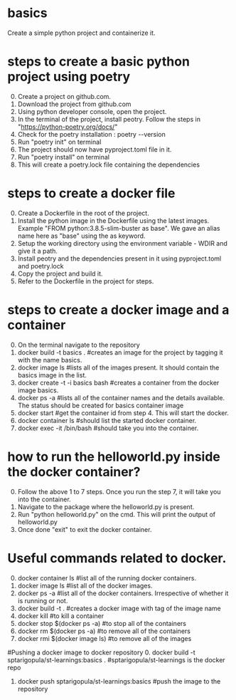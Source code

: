 # basics
Create a simple python project and containerize it.

# steps to create a basic python project using poetry
0. Create a project on github.com.
1. Download the project from github.com
2. Using python developer console, open the project.
3. In the terminal of the project, install peotry. Follow the steps in "https://python-poetry.org/docs/"
4. Check for the poetry installation : poetry --version
5. Run "poetry init" on terminal   
6. The project should now have pyproject.toml file in it.
7. Run "poetry install" on terminal
8. This will create a poetry.lock file containing the dependencies

# steps to create a docker file
0. Create a Dockerfile in the root of the project.
1. Install the python image in the Dockerfile using the latest images. Example "FROM python:3.8.5-slim-buster as base".
   We gave an alias name here as "base" using the as keyword.
2. Setup the working directory using the environment variable - WDIR and give it a path.
3. Install peotry and the dependencies present in it using pyproject.toml and poetry.lock
4. Copy the project and build it.
5. Refer to the Dockerfile in the project for steps.



# steps to create a docker image and a container
0. On the terminal navigate to the repository
1. docker build -t basics . #creates an image for the project by tagging it with the name basics.
2. docker image ls #lists all of the images present. It should contain the basics image in the list.
3. docker create -t -i basics bash #creates a container from the docker image basics.
4. docker ps -a #lists all of the container names and the details available. The status should be created for basics container image
5. docker start <container id> #get the container id from step 4. This will start the docker.
6. docker container ls #should list the started docker container.
7. docker exec -it <container id> /bin/bash #should take you into the container.

# how to run the helloworld.py inside the docker container?
0. Follow the above 1 to 7 steps. Once you run the step 7, it will take you into the container.
1. Navigate to the package where the helloworld.py is present.
2. Run "python helloworld.py" on the cmd. This will print the output of helloworld.py
3. Once done "exit" to exit the docker container.

# Useful commands related to docker.
0. docker container ls #list all of the running docker containers.
1. docker image ls #list all of the docker images.
2. docker ps -a #list all of the docker containers. Irrespective of whether it is running or not.
3. docker build -t <imagename> . #creates a docker image with tag of the image name
4. docker kill <container id> #to kill a container
5. docker stop $(docker ps -a) #to stop all of the containers
6. docker rm $(docker ps -a) #to remove all of the containers
7. docker rmi $(docker image ls) #to remove all of the images

#Pushing a docker image to docker repository
0. docker build -t sptarigopula/st-learnings:basics . #sptarigopula/st-learnings is the docker repo
1. docker push sptarigopula/st-learnings:basics #push the image to the repository
